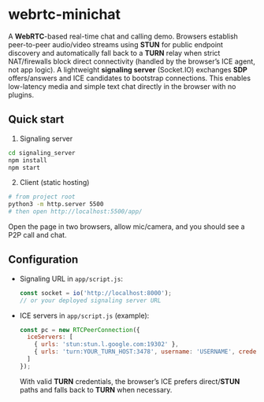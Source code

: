 # webrtc-minichat

A **WebRTC**-based real-time chat and calling demo. Browsers establish peer-to-peer audio/video streams using **STUN** for public endpoint discovery and automatically fall back to a **TURN** relay when strict NAT/firewalls block direct connectivity (handled by the browser’s ICE agent, not app logic). A lightweight **signaling server** (Socket.IO) exchanges **SDP** offers/answers and ICE candidates to bootstrap connections. This enables low-latency media and simple text chat directly in the browser with no plugins.

## Quick start
1) Signaling server
```bash
cd signaling_server
npm install
npm start
```
2) Client (static hosting)
```bash
# from project root
python3 -m http.server 5500
# then open http://localhost:5500/app/
```
Open the page in two browsers, allow mic/camera, and you should see a P2P call and chat.

## Configuration
- Signaling URL in `app/script.js`:
  ```js
  const socket = io('http://localhost:8000');
  // or your deployed signaling server URL
  ```
- ICE servers in `app/script.js` (example):
  ```js
  const pc = new RTCPeerConnection({
    iceServers: [
      { urls: 'stun:stun.l.google.com:19302' },
      { urls: 'turn:YOUR_TURN_HOST:3478', username: 'USERNAME', credential: 'CREDENTIAL' }
    ]
  });
  ```
  With valid **TURN** credentials, the browser’s ICE prefers direct/**STUN** paths and falls back to **TURN** when necessary.
